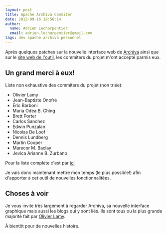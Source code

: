 ```yaml
---
layout: post
title: Apache Archiva Commiter
date: 2012-09-16 18:56:14
author:
  name: Adrien Lecharpentier
  email: adrien.lecharpentier@gmail.com
tags: dev apache archiva personnel
---
```

Après quelques patches sur la nouvelle interface web de [Archiva][1] ainsi que sur le [site web de l'outil][2], les commiters du projet m'ont accepté parmis eux.

## Un grand merci à eux!

Liste non exhaustive des commiters du projet (non triée):

 - Olivier Lamy
 - Jean-Baptiste Onofré
 - Éric Barboni
 - Maria Odea B. Ching
 - Brett Porter
 - Carlos Sanchez
 - Edwin Punzalan
 - Nicolas De Loof
 - Dennis Lundberg
 - Martin Cooper
 - Marecor M. Baclay
 - Jevica Arianne B. Zurbano

Pour la liste complète c'est par [ici][4]

Je vais donc maintenant mettre mon temps (le plus possible!) afin d'apporter à
cet outil de nouvelles fonctionnalitées.

## Choses à voir
Je vous invite très largement à regarder Archiva, sa nouvelle interface
graphique mais aussi les blogs qui y sont liés. Ils sont tous ou la plus grande
majorité fait par [Olivier Lamy][3].

À bientôt pour de nouvelles histoire.

[1]: https://t.co/Mjf7bsqX
[2]: http://archiva.apache.org
[3]: http://archiva.apache.org/team-list.html
[4]: http://olamy.blogspot.fr/